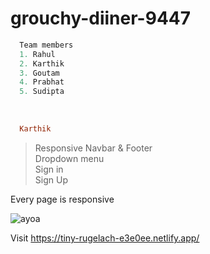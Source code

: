 # grouchy-diiner-9447

```python
  Team members
  1. Rahul
  2. Karthik
  3. Goutam
  4. Prabhat
  5. Sudipta 
```


<br/>
<p>

```ruby
  Karthik 
```

</p>
  
> Responsive Navbar & Footer<br/>
> Dropdown menu<br/>
> Sign in <br/>
> Sign Up <br/>

Every page is responsive<br/>

<img src ="https://www.ayoa.com/wp-content/uploads/2020/07/ayoa_procomputer2.png" alt="ayoa"/>

Visit https://tiny-rugelach-e3e0ee.netlify.app/
